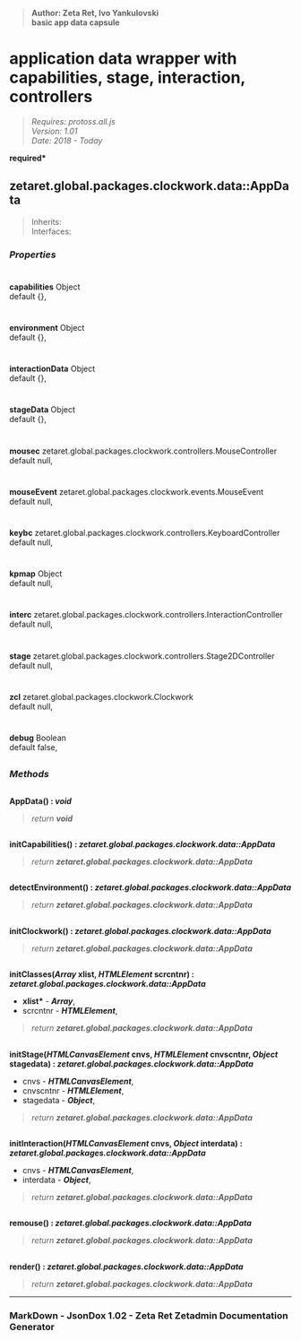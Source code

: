 > __Author: Zeta Ret, Ivo Yankulovski__  
> __basic app data capsule__  
# application data wrapper with capabilities, stage, interaction, controllers  
> *Requires: protoss.all.js*  
> *Version: 1.01*  
> *Date: 2018 - Today*  

__required*__

## zetaret.global.packages.clockwork.data::AppData  
> Inherits:   
> Interfaces:   

### *Properties*  

#  
__capabilities__ Object  
default {},   

#  
__environment__ Object  
default {},   

#  
__interactionData__ Object  
default {},   

#  
__stageData__ Object  
default {},   

#  
__mousec__ zetaret.global.packages.clockwork.controllers.MouseController  
default null,   

#  
__mouseEvent__ zetaret.global.packages.clockwork.events.MouseEvent  
default null,   

#  
__keybc__ zetaret.global.packages.clockwork.controllers.KeyboardController  
default null,   

#  
__kpmap__ Object  
default null,   

#  
__interc__ zetaret.global.packages.clockwork.controllers.InteractionController  
default null,   

#  
__stage__ zetaret.global.packages.clockwork.controllers.Stage2DController  
default null,   

#  
__zcl__ zetaret.global.packages.clockwork.Clockwork  
default null,   

#  
__debug__ Boolean  
default false,   


##  
### *Methods*  

##  
__AppData() : *void*__  
  
> *return __void__*  

##  
__initCapabilities() : *zetaret.global.packages.clockwork.data::AppData*__  
  
> *return __zetaret.global.packages.clockwork.data::AppData__*  

##  
__detectEnvironment() : *zetaret.global.packages.clockwork.data::AppData*__  
  
> *return __zetaret.global.packages.clockwork.data::AppData__*  

##  
__initClockwork() : *zetaret.global.packages.clockwork.data::AppData*__  
  
> *return __zetaret.global.packages.clockwork.data::AppData__*  

##  
__initClasses(*Array* xlist, *HTMLElement* scrcntnr) : *zetaret.global.packages.clockwork.data::AppData*__  
  
- __xlist*__ - __*Array*__,   
- scrcntnr - __*HTMLElement*__,   
> *return __zetaret.global.packages.clockwork.data::AppData__*  

##  
__initStage(*HTMLCanvasElement* cnvs, *HTMLElement* cnvscntnr, *Object* stagedata) : *zetaret.global.packages.clockwork.data::AppData*__  
  
- cnvs - __*HTMLCanvasElement*__,   
- cnvscntnr - __*HTMLElement*__,   
- stagedata - __*Object*__,   
> *return __zetaret.global.packages.clockwork.data::AppData__*  

##  
__initInteraction(*HTMLCanvasElement* cnvs, *Object* interdata) : *zetaret.global.packages.clockwork.data::AppData*__  
  
- cnvs - __*HTMLCanvasElement*__,   
- interdata - __*Object*__,   
> *return __zetaret.global.packages.clockwork.data::AppData__*  

##  
__remouse() : *zetaret.global.packages.clockwork.data::AppData*__  
  
> *return __zetaret.global.packages.clockwork.data::AppData__*  

##  
__render() : *zetaret.global.packages.clockwork.data::AppData*__  
  
> *return __zetaret.global.packages.clockwork.data::AppData__*  

---  
### MarkDown - JsonDox 1.02 - Zeta Ret Zetadmin Documentation Generator
